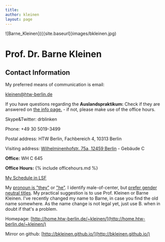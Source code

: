 ```yaml
---
title:
author: kleinen
layout: page
---
```

<span class = "float-right">
![Barne_Kleinen]({{site.baseurl}}images/bkleinen.jpg)
</span>

# Prof. Dr. Barne Kleinen

## Contact Information

My preferred means of communication is email:

kleinen@htw-berlin.de

If you have questions regarding the **Auslandspraktikum:**
Check if they are answered on [the info page.]({{site.baseurl}}praktikum) - if
not, please make use of the office hours.

Skype&Twitter: drblinken

Phone: +49 30 5019-3499

Postal address:
HTW Berlin, Fachbereich 4, 10313 Berlin

Visiting address:
[Wilhelminenhofstr. 75a, 12459 Berlin](https://www.htw-berlin.de/campus/campus-wilhelminenhof/) - Gebäude C

**Office:** WH C 645

**Office Hours:**
  {% include officehours.md %}

[My Schedule in LSF](https://lsf.htw-berlin.de/qisserver/rds?state=wplan&act=DDozent&pool=DDozent&show=plan&P.vx=kurz&personal.pid=3545)


My [pronoun is \"they\"](http://pronoun.is/they) or [\"he\"](http://pronoun.is/he).
I identify male-of-center, but [prefer gender neutral titles](http://nonbinary.org/wiki/Gender_neutral_titles). My practical suggestion
is to use Prof. Kleinen or Barne Kleinen.
I've recently changed my name  to Barne, in case you
find the old name somewhere. As the name change is not legal yet, just use B. when
in doubt if that's a problem.

Homepage: [http://home.htw-berlin.de/~kleinen/](http://home.htw-berlin.de/~kleinen/)

Mirror on github: [http://bkleinen.github.io/](http://bkleinen.github.io/)
